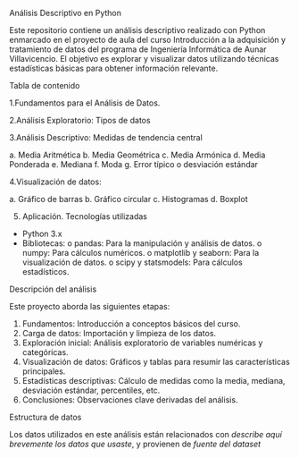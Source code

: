 Análisis Descriptivo en Python

Este repositorio contiene un análisis descriptivo realizado con Python enmarcado en el proyecto de aula del curso Introducción a la adquisición y tratamiento de datos del programa de Ingeniería Informática de Aunar Villavicencio. El objetivo es explorar y visualizar datos utilizando técnicas estadísticas básicas para obtener información relevante.

Tabla de contenido

1.Fundamentos para el Análisis de Datos.

2.Análisis Exploratorio: Tipos de datos

3.Análisis Descriptivo: Medidas de tendencia central

a. Media Aritmética
b. Media Geométrica
c. Media Armónica
d. Media Ponderada
e. Mediana
f. Moda
g. Error típico o desviación estándar 

4.Visualización de datos:

a. Gráfico de barras
b. Gráfico circular
c. Histogramas
d. Boxplot

5. Aplicación.
Tecnologías utilizadas
- Python 3.x
- Bibliotecas:
o pandas: Para la manipulación y análisis de datos.
o numpy: Para cálculos numéricos.
o matplotlib y seaborn: Para la visualización de datos.
o scipy y statsmodels: Para cálculos estadísticos. 

Descripción del análisis


Este proyecto aborda las siguientes etapas:

1. Fundamentos: Introducción a conceptos básicos del curso.
2. Carga de datos: Importación y limpieza de los datos.
3. Exploración inicial: Análisis exploratorio de variables numéricas y categóricas.
4. Visualización de datos: Gráficos y tablas para resumir las características
principales.
5. Estadísticas descriptivas: Cálculo de medidas como la media, mediana,
desviación estándar, percentiles, etc.
6. Conclusiones: Observaciones clave derivadas del análisis.


Estructura de datos


Los datos utilizados en este análisis están relacionados con *describe aquí
brevemente los datos que usaste*, y provienen de *fuente del dataset*









